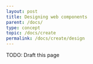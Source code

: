 ```yaml
---
layout: post
title: Designing web components
parent: /docs/
type: concept
topic: /docs/create
permalink: /docs/create/design
---
```


TODO: Draft this page
